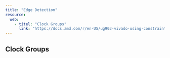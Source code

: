 ```yaml
---
title: "Edge Detection"
resource:
  web:
    - titel: "Clock Groups"
      link: "https://docs.amd.com/r/en-US/ug903-vivado-using-constraints/About-Clock-Groups"
---
```




## Clock Groups





